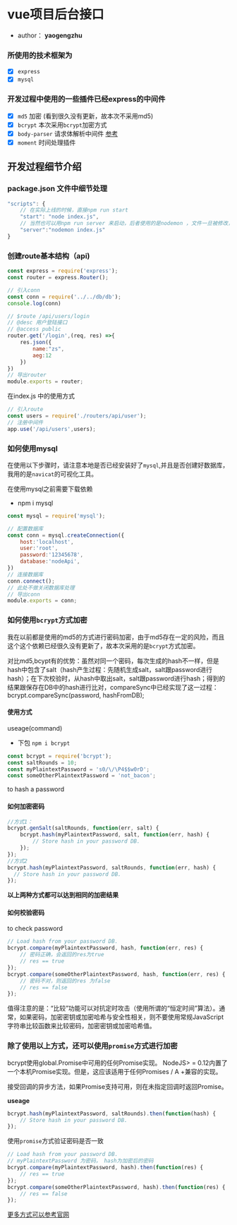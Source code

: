 # vue项目后台接口

- author： **yaogengzhu**

### 所使用的技术框架为

- [X] `express` 
- [x] `mysql`

### 开发过程中使用的一些插件已经express的中间件 
- [x] `md5`   加密  (看到很久没有更新，故本次不采用md5)
- [x] `bcrypt` 本次采用`bcrypt`加密方式
- [x] `body-parser` 请求体解析中间件  [参考](https://www.jianshu.com/p/ea0122ad1ac0)
- [x] `moment` 时间处理插件

## 开发过程细节介绍

### package.json 文件中细节处理 
```js
"scripts": {
    // 在实际上线的时候，直接npm run start  
    "start": "node index.js",
    // 当然也可以用npm run server 来启动，后者使用的是nodemon ，文件一旦被修改，就会立即重启项目
    "server":"nodemon index.js"
}
```

### 创建route基本结构（api)
```js
const express = require('express');
const router = express.Router();

// 引入conn  
const conn = require('../../db/db');
console.log(conn)

// $route /api/users/login
// @desc 用户登陆接口
// @access public
router.get('/login',(req, res) =>{
    res.json({
        name:"zs",
        aeg:12
    })
})
// 导出router 
module.exports = router;
```

在index.js 中的使用方式 
```js
// 引入route 
const users = require('./routers/api/user');
// 注册中间件 
app.use('/api/users',users);
```

### 如何使用mysql  
在使用以下步骤时，请注意本地是否已经安装好了`mysql`,并且是否创建好数据库，我用的是`navicat`的可视化工具。

在使用mysql之前需要下载依赖 

- npm i mysql 

```js
const mysql = require('mysql');

// 配置数据库 
const conn = mysql.createConnection({
    host:'localhost',
    user:'root',
    password:'12345678',
    database:'nodeApi',
})
// 连接数据库 
conn.connect();
// 此处不做关闭数据库处理
// 导出conn
module.exports = conn;
``` 




### 如何使用`bcrypt`方式加密 
我在以前都是使用的md5的方式进行密码加密，由于md5存在一定的风险，而且这个这个依赖已经很久没有更新了，故本次采用的是`bcrypt`方式加密。

对比md5,bcypt有的优势：虽然对同一个密码，每次生成的hash不一样，但是hash中包含了salt（hash产生过程：先随机生成salt，salt跟password进行hash）；在下次校验时，从hash中取出salt，salt跟password进行hash；得到的结果跟保存在DB中的hash进行比对，compareSync中已经实现了这一过程：bcrypt.compareSync(password, hashFromDB);


#### 使用方式 
useage(command)

- 下包 `npm i bcrypt`

```js
const bcrypt = require('bcrypt');
const saltRounds = 10;
const myPlaintextPassword = 's0/\/\P4$$w0rD';
const someOtherPlaintextPassword = 'not_bacon';
```

to hash a password 
#### 如何加密密码 

```js
//方式1：
bcrypt.genSalt(saltRounds, function(err, salt) {
    bcrypt.hash(myPlaintextPassword, salt, function(err, hash) {
        // Store hash in your password DB.
    });
});
//方式2 
bcrypt.hash(myPlaintextPassword, saltRounds, function(err, hash) {
  // Store hash in your password DB.
});
```

**以上两种方式都可以达到相同的加密结果** 

#### 如何校验密码 
to check password 
```js
// Load hash from your password DB.
bcrypt.compare(myPlaintextPassword, hash, function(err, res) {
    // 密码正确，会返回的res为true
    // res == true
});
bcrypt.compare(someOtherPlaintextPassword, hash, function(err, res) {
    // 密码不对，则返回的res 为false
    // res == false
});
```

值得注意的是：“比较”功能可以对抗定时攻击（使用所谓的“恒定时间”算法）。通常，如果密码，加密密钥或加密哈希与安全性相关，则不要使用常规JavaScript字符串比较函数来比较密码，加密密钥或加密哈希值。

### 除了使用以上方式，还可以使用`promise`方式进行加密 
bcrypt使用global.Promise中可用的任何Promise实现。 NodeJS> = 0.12内置了一个本机Promise实现。但是，这应该适用于任何Promises / A +兼容的实现。

接受回调的异步方法，如果Promise支持可用，则在未指定回调时返回Promise。

**useage**
```js
bcrypt.hash(myPlaintextPassword, saltRounds).then(function(hash) {
    // Store hash in your password DB.
});
```

使用`promise`方式验证密码是否一致
```js
// Load hash from your password DB.
// myPlaintextPassword 为密码， hash为加密后的密码
bcrypt.compare(myPlaintextPassword, hash).then(function(res) {
    // res == true
});
bcrypt.compare(someOtherPlaintextPassword, hash).then(function(res) {
    // res == false
});
```

[更多方式可以参考官网](https://www.npmjs.com/package/bcrypt)